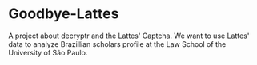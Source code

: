 # Goodbye-Lattes
A project about decryptr and the Lattes' Captcha. We want to use Lattes' data to analyze Brazillian scholars profile at the Law School of the University of São Paulo. 
